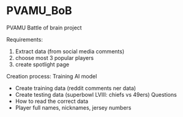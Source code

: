 # PVAMU_BoB
PVAMU Battle of brain project

Requirements:
1. Extract data (from social media comments)
2. choose most 3 popular players
3. create spotlight page

Creation process:
 Training AI model
   - Create training data (reddit comments ner data)
   - Create testing data (superbowl LVIII: chiefs vs 49ers)
Questions
   - How to read the correct data
   - Player full names, nicknames, jersey numbers
